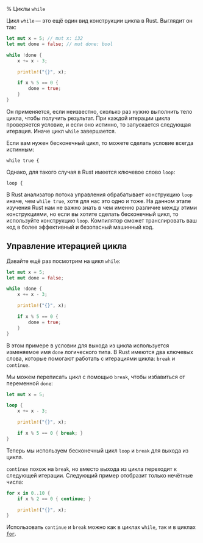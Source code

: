 % Циклы `while`

Цикл `while` — это ещё один вид конструкции цикла в Rust. Выглядит он так:

```rust
let mut x = 5; // mut x: i32
let mut done = false; // mut done: bool

while !done {
    x += x - 3;

    println!("{}", x);

    if x % 5 == 0 {
        done = true;
    }
}
```

Он применяется, если неизвестно, сколько раз нужно выполнить тело цикла, чтобы
получить результат. При каждой итерации цикла проверяется условие, и если оно
истинно, то запускается следующая итерация. Иначе цикл `while` завершается.

Если вам нужен бесконечный цикл, то можете сделать условие всегда истинным:

```rust,ignore
while true {
```

Однако, для такого случая в Rust имеется ключевое слово `loop`:

```rust,ignore
loop {
```

В Rust анализатор потока управления обрабатывает конструкцию `loop` иначе, чем
`while true`, хотя для нас это одно и тоже. На данном этапе изучения Rust нам не
важно знать в чем именно различие между этими конструкциями, но если вы хотите
сделать бесконечный цикл, то используйте конструкцию `loop`. Компилятор
сможет транслировать ваш код в более эффективный и безопасный машинный код.

## Управление итерацией цикла

Давайте ещё раз посмотрим на цикл `while`:

```rust
let mut x = 5;
let mut done = false;

while !done {
    x += x - 3;

    println!("{}", x);

    if x % 5 == 0 {
        done = true;
    }
}
```

В этом примере в условии для выхода из цикла используется изменяемое имя `done`
логического типа. В Rust имеются два ключевых слова, которые помогают работать с
итерациями цикла: `break` и `continue`.

Мы можем переписать цикл с помощью `break`, чтобы избавиться от переменной
`done`:

```rust
let mut x = 5;

loop {
    x += x - 3;

    println!("{}", x);

    if x % 5 == 0 { break; }
}
```

Теперь мы используем бесконечный цикл `loop` и `break` для выхода из цикла.

`continue` похож на `break`, но вместо выхода из цикла переходит к следующей
итерации. Следующий пример отобразит только нечётные числа:

```rust
for x in 0..10 {
    if x % 2 == 0 { continue; }

    println!("{}", x);
}
```

Использовать `continue` и `break` можно как в циклах `while`, так и в циклах
[`for`][for].

[for]: for-loops.html
